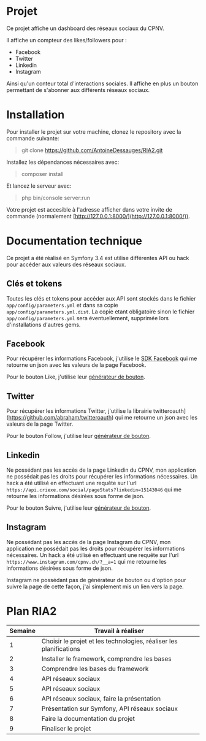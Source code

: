 # Projet

Ce projet affiche un dashboard des réseaux sociaux du CPNV. 

Il affiche un compteur des likes/followers pour :
- Facebook
- Twitter
- Linkedin
- Instagram

Ainsi qu'un conteur total d'interactions sociales. Il affiche en plus un bouton permettant de s'abonner aux différents réseaux sociaux.

# Installation

Pour installer le projet sur votre machine, clonez le repository avec la commande suivante:
> git clone https://github.com/AntoineDessauges/RIA2.git

Installez les dépendances nécessaires avec:
> composer install

Et lancez le serveur avec:
> php bin/console server:run

Votre projet est accesible à l'adresse afficher dans votre invite de commande (normalement [http://127.0.0.1:8000/](http://127.0.0.1:8000/)).

# Documentation technique

Ce projet a été réalisé en Symfony 3.4 est utilise différentes API ou hack pour accéder aux valeurs des réseaux sociaux.

## Clés et tokens

Toutes les clés et tokens pour accéder aux API sont stockés dans le fichier `app/config/parameters.yml` et dans sa copie `app/config/parameters.yml.dist`. La copie etant obligatoire sinon le fichier `app/config/parameters.yml` sera éventuellement, supprimée lors d'installations d'autres gems.

## Facebook

Pour récupérer les informations Facebook, j'utilise le [SDK Facebook](https://developers.facebook.com/docs/php/Facebook/5.0.0) qui me retourne un json avec les valeurs de la page Facebook.

Pour le bouton Like, j'utilise leur [générateur de bouton](https://developers.facebook.com/docs/plugins/like-button).

## Twitter

Pour récupérer les informations Twitter, j'utilise la librairie twitteroauth](https://github.com/abraham/twitteroauth) qui me retourne un json avec les valeurs de la page Twitter.

Pour le bouton Follow, j'utilise leur [générateur de bouton](https://dev.twitter.com/web/follow-button).

## Linkedin

Ne possédant pas les accès de la page Linkedin du CPNV, mon application ne possédait pas les droits pour récupérer les informations nécessaires.
Un hack a été utilisé en effectuant une requête  sur l'url `https://api.criexe.com/social/pageStats?linkedin=15143046` qui me retourne les informations désirées  sous forme de json.

Pour le bouton Suivre, j'utilise leur [générateur de bouton](https://developer.linkedin.com/plugins/follow-company).

## Instagram

Ne possédant pas les accès de la page Instagram du CPNV, mon application ne possédait pas les droits pour récupérer les informations nécessaires.
Un hack a été utilisé en effectuant une requête  sur l'url `https://www.instagram.com/cpnv.ch/?__a=1` qui me retourne les informations désirées  sous forme de json.

Instagram ne possédant pas de générateur de bouton ou d'option pour suivre la page de cette façon, j'ai simplement mis un lien vers la page.

# Plan RIA2

| Semaine  |  Travail à réaliser |
|---|---|
|  1 |  Choisir le projet et les technologies, réaliser les planifications |
|  2 |  Installer le framework, comprendre les bases |
|  3 |  Comprendre les bases du framework |
|  4 |  API réseaux sociaux |
|  5 |  API réseaux sociaux |
|  6 |  API réseaux sociaux, faire la présentation |
|  7 |  Présentation sur Symfony, API réseaux sociaux |
|  8 |  Faire la documentation du projet |
|  9 |  Finaliser le projet |

